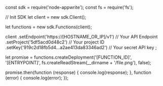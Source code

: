 const sdk = require('node-appwrite');
const fs = require('fs');

// Init SDK
let client = new sdk.Client();

let functions = new sdk.Functions(client);

client
    .setEndpoint('https://[HOSTNAME_OR_IP]/v1') // Your API Endpoint
    .setProject('5df5acd0d48c2') // Your project ID
    .setKey('919c2d18fb5d4...a2ae413da83346ad2') // Your secret API key
;

let promise = functions.createDeployment('[FUNCTION_ID]', '[ENTRYPOINT]', fs.createReadStream(__dirname + '/file.png'), false);

promise.then(function (response) {
    console.log(response);
}, function (error) {
    console.log(error);
});